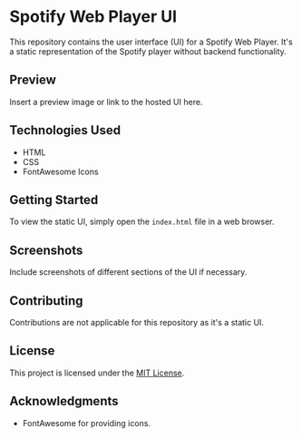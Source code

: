 # Spotify Web Player UI

This repository contains the user interface (UI) for a Spotify Web Player. It's a static representation of the Spotify player without backend functionality.

## Preview
Insert a preview image or link to the hosted UI here.

## Technologies Used
- HTML
- CSS
- FontAwesome Icons

## Getting Started
To view the static UI, simply open the `index.html` file in a web browser.

## Screenshots
Include screenshots of different sections of the UI if necessary.

## Contributing
Contributions are not applicable for this repository as it's a static UI.

## License
This project is licensed under the [MIT License](LICENSE).

## Acknowledgments
- FontAwesome for providing icons.
